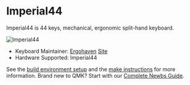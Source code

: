 # Imperial44

Imperial44 is 44 keys, mechanical, ergonomic split-hand keyboard.

![Imperial44]()

* Keyboard Maintainer: [Ergohaven](https://github.com/ergohaven) [Site](https://ergohaven.xyz/)
* Hardware Supported: Imperial44

See the [build environment setup](https://docs.qmk.fm/#/getting_started_build_tools) and the [make instructions](https://docs.qmk.fm/#/getting_started_make_guide) for more information. Brand new to QMK? Start with our [Complete Newbs Guide](https://docs.qmk.fm/#/newbs).
